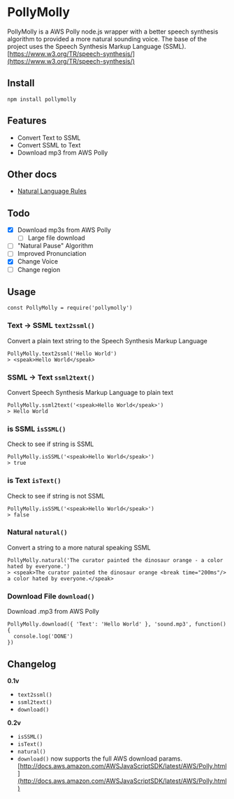 # PollyMolly
PollyMolly is a AWS Polly node.js wrapper with a better speech synthesis algorithm to provided a more natural sounding voice. The base of the project uses the Speech Synthesis Markup Language (SSML). [https://www.w3.org/TR/speech-synthesis/](https://www.w3.org/TR/speech-synthesis/)

## Install
`npm install pollymolly`

## Features
- Convert Text to SSML
- Convert SSML to Text
- Download mp3 from AWS Polly

## Other docs
- [Natural Language Rules](docs/natural-rules.md)

## Todo
- [x] Download mp3s from AWS Polly
  - [ ] Large file download
- [ ] "Natural Pause" Algorithm
- [ ] Improved Pronunciation  
- [x] Change Voice
- [ ] Change region

## Usage
```
const PollyMolly = require('pollymolly')
```

### Text -> SSML `text2ssml()`
Convert a plain text string to the Speech Synthesis Markup Language
```
PollyMolly.text2ssml('Hello World')
> <speak>Hello World</speak>
```

### SSML -> Text `ssml2text()`
Convert Speech Synthesis Markup Language to plain text
```
PollyMolly.ssml2text('<speak>Hello World</speak>')
> Hello World
```

### is SSML `isSSML()`
Check to see if string is SSML
```
PollyMolly.isSSML('<speak>Hello World</speak>')
> true
```

### is Text `isText()`
Check to see if string is not SSML
```
PollyMolly.isSSML('<speak>Hello World</speak>')
> false
```

### Natural `natural()`
Convert a string to a more natural speaking SSML
```
PollyMolly.natural('The curator painted the dinosaur orange - a color hated by everyone.')
> <speak>The curator painted the dinosaur orange <break time="200ms"/> a color hated by everyone.</speak>
```

### Download File `download()`
Download .mp3 from AWS Polly
```
PollyMolly.download({ 'Text': 'Hello World' }, 'sound.mp3', function() {
  console.log('DONE')
})
```

## Changelog
**0.1v**
- `text2ssml()`
- `ssml2text()`
- `download()`

**0.2v**
- `isSSML()`
- `isText()`
- `natural()`
- `download()` now supports the full AWS download params. [http://docs.aws.amazon.com/AWSJavaScriptSDK/latest/AWS/Polly.html](http://docs.aws.amazon.com/AWSJavaScriptSDK/latest/AWS/Polly.html)

